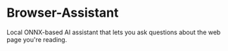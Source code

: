 # Browser-Assistant
Local ONNX-based AI assistant that lets you ask questions about the web page you're reading.
